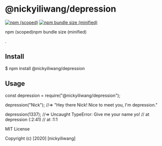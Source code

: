 # @nickyiliwang/depression

[![npm (scoped)](https://img.shields.io/npm/v/@bamblehorse/tiny.svg)](https://www.npmjs.com/package/@bamblehorse/tiny)
[![npm bundle size (minified)](https://img.shields.io/bundlephobia/min/@bamblehorse/tiny.svg)](https://www.npmjs.com/package/@bamblehorse/tiny)


npm (scoped)npm bundle size (minified)

.

## Install
$ npm install @nickyiliwang/depression


## Usage

const depression = require("@nickyiliwang/depression");

depression("Nick");
//=> "Hey there Nick! Nice to meet you, I'm depression."

depression(1337);
//=> Uncaught TypeError: Give me your name yo!
//    at depression (<anonymous>:2:41)
//    at <anonymous>:1:1



MIT License

Copyright (c) [2020] [nickyiliwang]